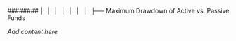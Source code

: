######## |   |   |   |   |   |   |   ├── Maximum Drawdown of Active vs. Passive Funds

*Add content here*